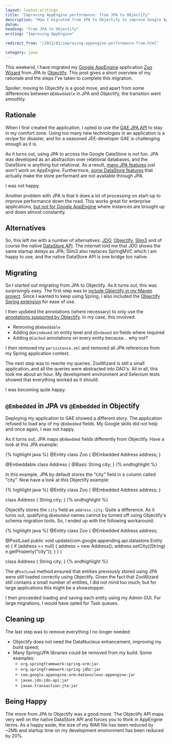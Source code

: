 ```yaml
---
layout: layout-writings
title: "Improving AppEngine performance: from JPA to Objectify"
description: "How I migrated from JPA to Objectify to improve Google AppEngine startup performance."
datum: 
heading: "From JPA to Objectify"
writing: "Improving AppEngine"

redirect_from: "/2012/02/improving-appengine-performance-from.html"

category: java
---
```


This weekend, I have migrated my [Google AppEngine][] application [Zoo Wizard][] from JPA to [Objectify][].
This post gives a short overview of my rationale and the steps I've taken to complete this migration.


Spoiler: moving to Objectify is a good move, and apart from some differences between `@Embeddable` in
JPA and Objectify, the transition went smoothly.

Rationale
---------

When I first created the application, I opted to use the
[GAE JPA API](http://code.google.com/appengine/docs/java/datastore/jpa/overview.html) to stay in my comfort zone.
Using too many new technologies in an application is a recipe for disaster, and for a seasoned JEE-developer
GAE is challenging enough as it is.

As it turns out, using JPA to access the Google DataStore is not fun. JPA was developed as an abstraction over
relational databases, and the DataStore is anything but relational. As a result,
[many JPA features](http://code.google.com/appengine/docs/java/datastore/jpa/overview.html#Unsupported_Features_of_JPA)
just won't work on AppEngine. Furthermore,
[some DataStore features](http://code.google.com/appengine/docs/java/datastore/entities.html#Working_with_Entities)
that actually make the store performant are not available through JPA.

I was not happy.

Another problem with JPA is that it does a lot of processing on start-up to improve performance down the road.
This works great for enterprise applications,
[but not for Google AppEngine](http://paulonjava.blogspot.com/2010/12/tuning-google-appengine.html)
where instances are brought up and down almost constantly.

Alternatives
------------

So, this left me with a number of alternatives: [JDO][], [Objectify][], [Slim3][] and of course the
native [DataStore API][].
The internet told me that JDO shows the same startup delays as JPA; Slim3 also replaces SpringMVC which I am
happy to use, and the native DataStore API is one bridge too native.

Migrating
---------

So I started out migrating from JPA to Objectify. As it turns out, this was surprisingly easy. The first step
was to [include Objectify in my Maven project](http://code.google.com/p/objectify-appengine/wiki/MavenRepository).
Since I wanted to keep using Spring, I also included the
[Objectify Spring extension](http://code.google.com/p/objectify-appengine-spring/)
for ease of use.

I then updated the annotations (where necessary) to only use the
[annotations supported by Objectify](http://code.google.com/p/objectify-appengine/wiki/AnnotationReference). In my case,
this involved:

- Removing `@Embeddable`
- Adding `@Unindexed` on entity level and `@Indexed` on fields where required
- Adding `@Cached` annotations on every entity because... why not?

I then removed my `persistence.xml` and removed all JPA references from my Spring application context.

The next step was to rewrite my queries. ZooWizard is still a small application, and all the queries were
abstracted into DAO's. All in all, this took me about an hour. My development environment and Selenium tests showed
that everything worked as it should.

I was becoming quite happy.

`@Embedded` in JPA vs `@Embedded` in Objectify
----------------------------------------------

Deploying my application to GAE showed a different story. The application refused to load any of my
`@Embedded` fields. My Google skills did not help and once again, I was not happy.

As it turns out, JPA maps `@Embedded` fields differently from Objectify. Have a look at this JPA example:

{% highlight java %}
@Entity class Zoo {
  @Embedded Address address;
}

@Embeddable class Address {
  @Basic String city;
}
{% endhighlight %}    

In this example, JPA by default stores the "city" field in a column called "city". Now have a look at this
Objectify example:

{% highlight java %}
@Entity class Zoo {
  @Embedded Address address;
}

class Address {
  String city;
}
{% endhighlight %}    

Objectify stores the `city` field as `address.city`. Quite a difference. As it turns out, qualifying `@Embedded`
names cannot by turned off using Objectify's schema migration tools. So, I ended up with the following workaround:

{% highlight java %}
@Entity class Zoo {
  @Embedded Address address;

  @PostLoad public void update(com.google.appending.api.datastore.Entity e) {
    if (address == null) {
      address = new Address();
      address.setCity((String) e.getProperty("city"));
    }
  }
}

class Address {
  String city;
}
{% endhighlight %}    

The `@PostLoad` method ensured that entities previously stored using JPA were still loaded correctly using Objectify.
Given the fact that ZooWizard still contains a small number of entities, I did not mind too much, but for large
applications this might be a showstopper.

I then proceeded loading and saving each entity using my Admin GUI. For large migrations,
I would have opted for Task queues.

Cleaning up
-----------

The last step was to remove everything I no longer needed:

- Objectify does not need the DataNucleus enhancement, improving my build speed;
- Many Spring/JPA libraries could be removed from my build. Some examples:
    - `org.springframework:spring-orm:jar`
    - `org.springframework:spring-jdbc:jar`
    - `com.google.appengine.orm:datanucleus-appengine:jar`
    - `javax.jdo:jdo-api:jar`
    - `javax.transaction:jta:jar`

Being Happy
-----------

The move from JPA to Objectify was a good move. The Objectify API maps very well on the native DataStore API and
forces you to think in AppEngine terms. As a happy aside, the size of my WAR file has been reduced by ~2Mb and
startup time on my development environment has been reduced by 20%.

[Google AppEngine]: http://code.google.com/appengine
[Zoo Wizard]: http://www.zoowizard.eu/index
[Objectify]: http://code.google.com/p/objectify-appengine/
[JDO]: http://code.google.com/appengine/docs/java/datastore/jdo/overview.html
[Datastore API]: http://code.google.com/appengine/docs/java/datastore/entities.html
[Slim3]: http://sites.google.com/site/slim3appengine/
